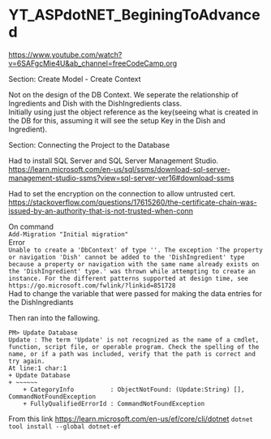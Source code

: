 # YT_ASPdotNET_BeginingToAdvanced<br>
https://www.youtube.com/watch?v=6SAFgcMie4U&ab_channel=freeCodeCamp.org<br>

Section: Create Model - Create Context<br>

Not on the design of the DB Context. We seperate the relationship of Ingredients and Dish with the DishIngredients class.<br>
Initially using just the object reference as the key(seeing what is created in the DB for this, assuming it will see the setup Key in the Dish and Ingredient).<br>

Section: Connecting the Project to the Database<br>

Had to install SQL Server and SQL Server Management Studio.<br>
https://learn.microsoft.com/en-us/sql/ssms/download-sql-server-management-studio-ssms?view=sql-server-ver16#download-ssms<br>

Had to set the encryption on the connection to allow untrusted cert.<br>
https://stackoverflow.com/questions/17615260/the-certificate-chain-was-issued-by-an-authority-that-is-not-trusted-when-conn<br>

On command<br>
```Add-Migration "Initial migration"```<br>
Error<br>
```Unable to create a 'DbContext' of type ''. The exception 'The property or navigation 'Dish' cannot be added to the 'DishIngredient' type because a property or navigation with the same name already exists on the 'DishIngredient' type.' was thrown while attempting to create an instance. For the different patterns supported at design time, see https://go.microsoft.com/fwlink/?linkid=851728```<br>
Had to change the variable that were passed for making the data entries for the DishIngrediants

Then ran into the fallowing.<br>
```
PM> Update Database
Update : The term 'Update' is not recognized as the name of a cmdlet, function, script file, or operable program. Check the spelling of the name, or if a path was included, verify that the path is correct and try again.
At line:1 char:1
+ Update Database
+ ~~~~~~
    + CategoryInfo          : ObjectNotFound: (Update:String) [], CommandNotFoundException
    + FullyQualifiedErrorId : CommandNotFoundException
 ```
From this link
https://learn.microsoft.com/en-us/ef/core/cli/dotnet
```dotnet tool install --global dotnet-ef```
